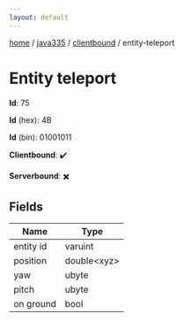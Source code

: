 ```yaml
---
layout: default
---
```


[home](/)  /  [java335](/protocol/java335)  /  [clientbound](/protocol/java335/clientbound)  /  entity-teleport

# Entity teleport

**Id**: 75

**Id** (hex): 4B

**Id** (bin): 01001011

**Clientbound**: ✔️

**Serverbound**: ✖️

## Fields

Name | Type
---|---
entity id | varuint
position | double&lt;xyz&gt;
yaw | ubyte
pitch | ubyte
on ground | bool

